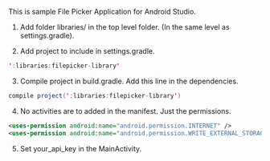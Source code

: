This is sample File Picker Application for Android Studio.

1. Add folder libraries/ in the top level folder. (In the same level as settings.gradle).

2. Add project to include in settings.gradle.

```java
':libraries:filepicker-library'
```

3. Compile project in build.gradle. Add this line in the dependencies.

```java
compile project(':libraries:filepicker-library')
```

4. No activities are to added in the manifest. Just the permissions.

```xml
<uses-permission android:name="android.permission.INTERNET" />
<uses-permission android:name="android.permission.WRITE_EXTERNAL_STORAGE" />
```

5. Set your_api_key in the MainActivity.
